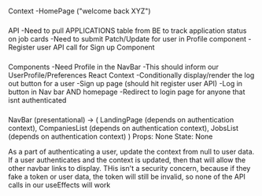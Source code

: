 

###
Context
-HomePage ("welcome back XYZ")


###
API
-Need to pull APPLICATIONS table from BE to track application status on job cards
-Need to submit Patch/Update for user in Profile component
-Register user API call for Sign up Component


###
Components
-Need Profile in the NavBar
-This should inform our UserProfile/Preferences React Context
-Conditionally display/render the log out button for a user
-Sign up page (should hit register user API)
-Log in button in Nav bar AND homepage
-Redirect to login page for anyone that isnt authenticated


###
NavBar (presentational) -> (
    LandingPage (depends on authentication context),
    CompaniesList (depends on authentication context), 
    JobsList (depends on authentication context)
    )
Props: None
State: None





As a part of authenticating a user, update the context from null to user data.
If a user authenticates and the context is updated, then that will allow
the other navbar links to display. 
THis isn't a security concern, because if they fake a token or user data, the
token will still be invalid, so none of the API calls in our useEffects will work